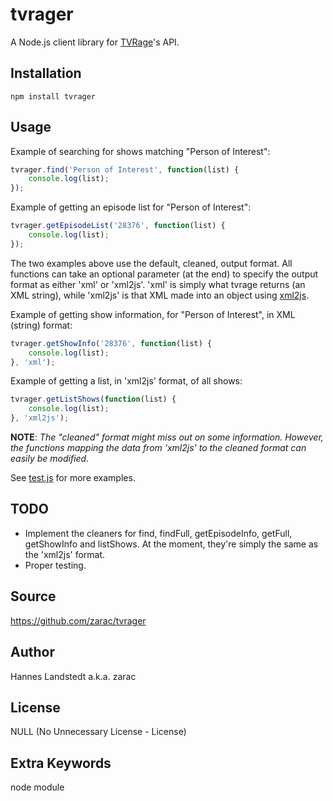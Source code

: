 # tvrager
A Node.js client library for [TVRage](http://www.tvrage.com)'s API.


## Installation
```
npm install tvrager
```


## Usage
Example of searching for shows matching "Person of Interest":
```javascript
tvrager.find('Person of Interest', function(list) {
    console.log(list);
});
```

Example of getting an episode list for "Person of Interest":
```javascript
tvrager.getEpisodeList('28376', function(list) {
    console.log(list);
});
```

The two examples above use the default, cleaned, output format. All functions
can take an optional parameter (at the end) to specify the output format as
either 'xml' or 'xml2js'. 'xml' is simply what tvrage returns (an XML string),
while 'xml2js' is that XML made into an object using [xml2js][].

Example of getting show information, for "Person of Interest", in XML (string)
format:
```javascript
tvrager.getShowInfo('28376', function(list) {
    console.log(list);
}, 'xml');
```

Example of getting a list, in 'xml2js' format, of all shows:
```javascript
tvrager.getListShows(function(list) {
    console.log(list);
}, 'xml2js');
```

__NOTE__: _The "cleaned" format might miss out on some information. However,
the functions mapping the data from 'xml2js' to the cleaned format can easily
be modified._

See [test.js](test.js) for more examples.


## TODO
* Implement the cleaners for find, findFull, getEpisodeInfo, getFull,
  getShowInfo and listShows. At the moment, they're simply the same as
  the 'xml2js' format.
* Proper testing.


## Source
https://github.com/zarac/tvrager


## Author
Hannes Landstedt a.k.a. zarac


## License
NULL (No Unnecessary License - License)


## Extra Keywords
node module


[xml2js]: https://github.com/Leonidas-from-XIV/node-xml2js 
